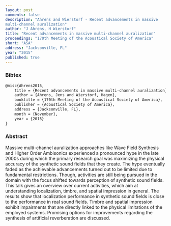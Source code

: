 ```yaml
---
layout: post
comments: false
description: "Ahrens and Wierstorf - Recent advancements in massive
multi-channel auralization"
author: "J Ahrens, H Wierstorf"
title: "Recent advancements in massive multi-channel auralization"
proceedings: "170th Meeting of the Acoustical Society of America"
short: "ASA"
address: "Jacksonville, FL"
year: "2015"
published: true
---
```


### Bibtex

```latex
@misc{Ahrens2015,
    title = {Recent advancements in massive multi-channel auralization},
    author = {Ahrens, Jens and Wierstorf, Hagen},
    booktitle = {170th Meeting of the Acoustical Society of America},
    publisher = {Acoustical Society of America},
    address = {Jacksonville, FL},
    month = {November},
    year = {2015}
}
```

### Abstract

Massive multi-channel auralization approaches like Wave Field Synthesis and
Higher Order Ambisonics experienced a pronounced hype in the late 2000s during
which the primary research goal was maximizing the physical accuracy of the
synthetic sound fields that they create. The hype eventually faded as the
achievable advancements turned out to be limited due to fundamental
restrictions. Though, activities are still being pursued in the domain with the
focus shifted towards perception of synthetic sound fields. This talk gives an
overview over current activities, which aim at understanding localization,
timbre, and spatial impression in general. The results show that localization
performance in synthetic sound fields is close to the performance in real sound
fields. Timbre and spatial impression exhibit impairments that are directly
linked to the physical limitations of the employed systems. Promising options
for improvements regarding the synthesis of artificial reverberation are
discussed.
